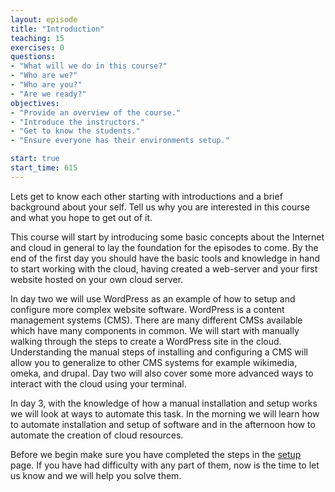 ```yaml
---
layout: episode
title: "Introduction"
teaching: 15
exercises: 0
questions:
- "What will we do in this course?"
- "Who are we?"
- "Who are you?"
- "Are we ready?"
objectives:
- "Provide an overview of the course."
- "Introduce the instructors."
- "Get to know the students."
- "Ensure everyone has their environments setup."

start: true
start_time: 615
---
```


Lets get to know each other starting with introductions and a brief background about your self. Tell us why you are interested in this course and what you hope to get out of it.

This course will start by introducing some basic concepts about the Internet and cloud in general to lay the foundation for the episodes to come. By the end of the first day you should have the basic tools and knowledge in hand to start working with the cloud, having created a web-server and your first website hosted on your own cloud server.

In day two we will use WordPress as an example of how to setup and configure more complex website software.  WordPress is a content management systems (CMS). There are many different CMSs available which have many components in common. We will start with manually walking through the steps to create a WordPress site in the cloud. Understanding the manual steps of installing and configuring a CMS will allow you to generalize to other CMS systems for example wikimedia, omeka, and drupal. Day two will also cover some more advanced ways to interact with the cloud using your terminal.

In day 3, with the knowledge of how a manual installation and setup works we will look at ways to automate this task. In the morning we will learn how to automate installation and setup of software and in the afternoon how to automate the creation of cloud resources.

Before we begin make sure you have completed the steps in the [setup](../setup) page. If you have had difficulty with any part of them, now is the time to let us know and we will help you solve them.
